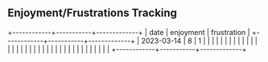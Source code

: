 ## Enjoyment/Frustrations Tracking

+------------+-----------+-------------+
|    date    | enjoyment | frustration |
+------------+-----------+-------------+
| 2023-03-14 |     8     |      1      |
|            |           |             |
|            |           |             |
|            |           |             |
|            |           |             |
|            |           |             |
|            |           |             |
|            |           |             |
|            |           |             |
|            |           |             |
+------------+-----------+-------------+

